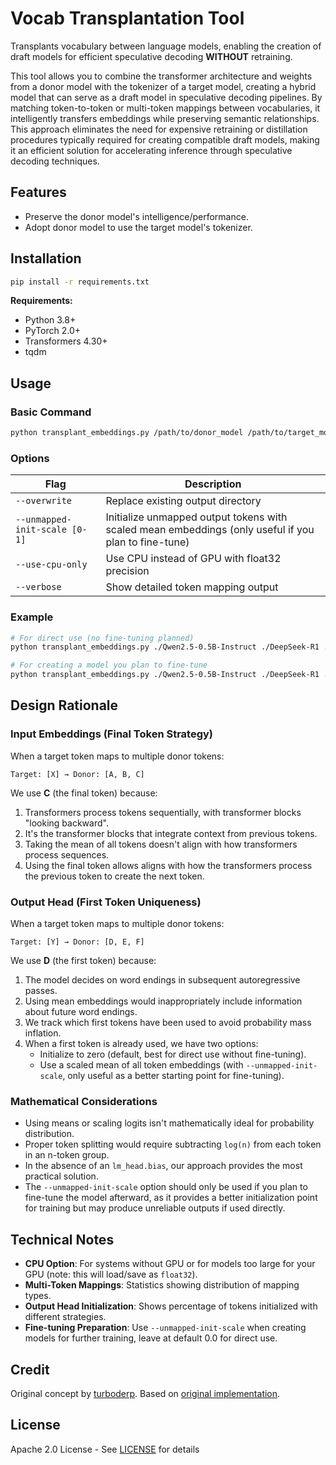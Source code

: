 # Vocab Transplantation Tool

Transplants vocabulary between language models, enabling the creation of draft models for efficient speculative decoding **WITHOUT** retraining.

This tool allows you to combine the transformer architecture and weights from a donor model with the tokenizer of a target model, creating a hybrid model that can serve as a draft model in speculative decoding pipelines. By matching token-to-token or multi-token mappings between vocabularies, it intelligently transfers embeddings while preserving semantic relationships. This approach eliminates the need for expensive retraining or distillation procedures typically required for creating compatible draft models, making it an efficient solution for accelerating inference through speculative decoding techniques.

## Features

- Preserve the donor model's intelligence/performance.
- Adopt donor model to use the target model's tokenizer.

## Installation

```bash
pip install -r requirements.txt
```

**Requirements:**
- Python 3.8+
- PyTorch 2.0+
- Transformers 4.30+
- tqdm

## Usage

### Basic Command
```bash
python transplant_embeddings.py /path/to/donor_model /path/to/target_model /path/to/output_model
```

### Options
| Flag | Description |
|------|-------------|
| `--overwrite` | Replace existing output directory |
| `--unmapped-init-scale [0-1]` | Initialize unmapped output tokens with scaled mean embeddings (only useful if you plan to fine-tune) |
| `--use-cpu-only` | Use CPU instead of GPU with float32 precision |
| `--verbose` | Show detailed token mapping output |

### Example
```bash
# For direct use (no fine-tuning planned)
python transplant_embeddings.py ./Qwen2.5-0.5B-Instruct ./DeepSeek-R1 ./DeepSeek-R1-DRAFT-0.5B

# For creating a model you plan to fine-tune
python transplant_embeddings.py ./Qwen2.5-0.5B-Instruct ./DeepSeek-R1 ./DeepSeek-R1-DRAFT-0.5B --unmapped-init-scale 0.1
```

## Design Rationale

### Input Embeddings (Final Token Strategy)
When a target token maps to multiple donor tokens:
```text
Target: [X] → Donor: [A, B, C]
```
We use **C** (the final token) because:

1. Transformers process tokens sequentially, with transformer blocks "looking backward".
2. It's the transformer blocks that integrate context from previous tokens.
3. Taking the mean of all tokens doesn't align with how transformers process sequences.
4. Using the final token allows aligns with how the transformers process the previous token to create the next token.

### Output Head (First Token Uniqueness)
When a target token maps to multiple donor tokens:
```text
Target: [Y] → Donor: [D, E, F]
```
We use **D** (the first token) because:

1. The model decides on word endings in subsequent autoregressive passes.
2. Using mean embeddings would inappropriately include information about future word endings.
3. We track which first tokens have been used to avoid probability mass inflation.
4. When a first token is already used, we have two options:
   - Initialize to zero (default, best for direct use without fine-tuning).
   - Use a scaled mean of all token embeddings (with `--unmapped-init-scale`, only useful as a better starting point for fine-tuning).

### Mathematical Considerations

- Using means or scaling logits isn't mathematically ideal for probability distribution.
- Proper token splitting would require subtracting `log(n)` from each token in an n-token group.
- In the absence of an `lm_head.bias`, our approach provides the most practical solution.
- The `--unmapped-init-scale` option should only be used if you plan to fine-tune the model afterward, as it provides a better initialization point for training but may produce unreliable outputs if used directly.

## Technical Notes

- **CPU Option**: For systems without GPU or for models too large for your GPU (note: this will load/save as `float32`).
- **Multi-Token Mappings**: Statistics showing distribution of mapping types.
- **Output Head Initialization**: Shows percentage of tokens initialized with different strategies.
- **Fine-tuning Preparation**: Use `--unmapped-init-scale` when creating models for further training, leave at default 0.0 for direct use.

## Credit

Original concept by [turboderp](https://huggingface.co/turboderp). Based on [original implementation](https://huggingface.co/turboderp/Qwama-0.5B-Instruct/blob/main/vocab_transplant.py).

## License

Apache 2.0 License - See [LICENSE](LICENSE) for details
